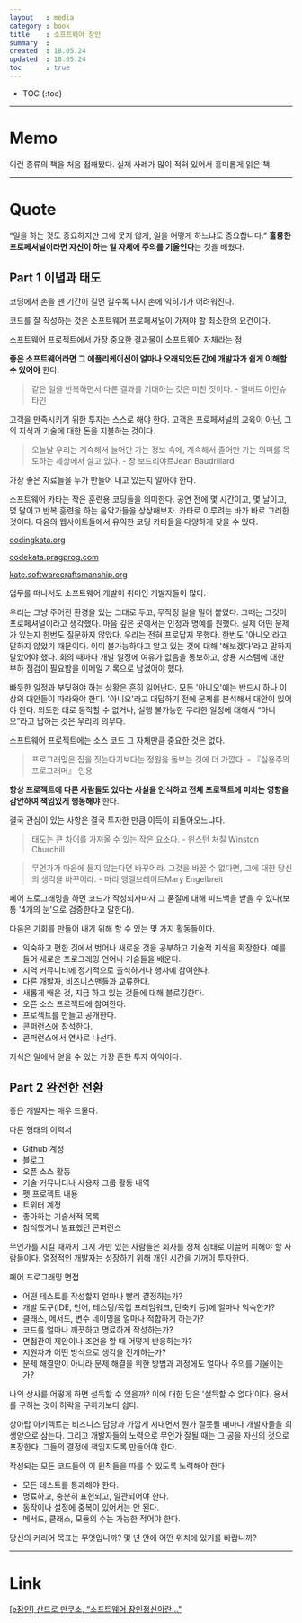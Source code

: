 ```yaml
---
layout   : media
category : book
title    : 소프트웨어 장인
summary  : 
created  : 18.05.24
updated  : 18.05.24
toc      : true
---
```

* TOC
{:toc}

* * *

# Memo

이런 종류의 책을 처음 접해봤다. 실제 사례가 많이 적혀 있어서 흥미롭게 읽은 책.

* * *

# Quote

“일을 하는 것도 중요하지만 그에 못지 않게, 일을 어떻게 하느냐도 중요합니다.”
**훌륭한 프로페셔널이라면 자신이 하는 일 자체에 주의를 기울인다**는 것을 배웠다.

## Part 1 이념과 태도

코딩에서 손을 뗀 기간이 길면 길수록 다시 손에 익히기가 어려워진다.

코드를 잘 작성하는 것은 소프트웨어 프로페셔널이 가져야 할 최소한의 요건이다.

소프트웨어 프로젝트에서 가장 중요한 결과물이 소프트웨어 자체라는 점

**좋은 소프트웨어라면 그 애플리케이션이 얼마나 오래되었든 간에 개발자가 쉽게 이해할 수 있어야** 한다.

> 같은 일을 반복하면서 다른 결과를 기대하는 것은 미친 짓이다. - 앨버트 아인슈타인

고객을 만족시키기 위한 투자는 스스로 해야 한다.
고객은 프로페셔널의 교육이 아닌, 그의 지식과 기술에 대한 돈을 지불하는 것이다.

> 오늘날 우리는 계속해서 늘어만 가는 정보 속에, 계속해서 줄어만 가는 의미를 목도하는 세상에서 살고 있다. - 장 보드리야르Jean Baudrillard

가장 좋은 자료들을 누가 만들어 내고 있는지 알아야 한다.

소프트웨어 카타는 작은 훈련용 코딩들을 의미한다.
공연 전에 몇 시간이고, 몇 날이고, 몇 달이고 반복 훈련을 하는 음악가들을 상상해보자. 카타로 이루려는 바가 바로 그러한 것이다.
다음의 웹사이트들에서 유익한 코딩 카타들을 다양하게 찾을 수 있다.

[codingkata.org](http://codingkata.org/)

[codekata.pragprog.com](http://codekata.pragprog.com/)

[kate.softwarecraftsmanship.org](http://kate.softwarecraftsmanship.org/)

업무를 떠나서도 소프트웨어 개발이 취미인 개발자들이 많다.

우리는 그냥 주어진 환경을 있는 그대로 두고, 무작정 일을 밀어 붙였다. 그때는 그것이 프로페셔널이라고 생각했다.
마음 깊은 곳에서는 인정과 명예를 원했다.
실제 어떤 문제가 있는지 한번도 질문하지 않았다.
우리는 전혀 프로답지 못했다. 한번도 '아니오'라고 말하지 않았기 때문이다.
이미 불가능하다고 알고 있는 것에 대해 '해보겠다'라고 말하지 말았어야 했다.
회의 때마다 개발 일정에 여유가 없음을 통보하고, 상용 시스템에 대한 부하 점검이 필요함을 이메일 기록으로 남겼어야 했다.

빠듯한 일정과 부딪혀야 하는 상황은 흔히 일어난다.
모든 '아니오'에는 반드시 하나 이상의 대안들이 따라와야 한다. '아니오'라고 대답하기 전에 문제를 분석해서 대안이 있어야 한다.
의도한 대로 동작할 수 없거나, 실행 불가능한 무리한 일정에 대해서 “아니오”라고 답하는 것은 우리의 의무다.

소프트웨어 프로젝트에는 소스 코드 그 자체만큼 중요한 것은 없다.

> 프로그래밍은 집을 짓는다기보다는 정원을 돌보는 것에 더 가깝다. - 『실용주의 프로그래머』 인용

**항상 프로젝트에 다른 사람들도 있다는 사실을 인식하고 전체 프로젝트에 미치는 영향을 감안하여 책임있게 행동해야** 한다.

결국 관심이 있는 사항은 결국 투자한 만큼 이득이 되돌아오느냐다.

> 태도는 큰 차이를 가져올 수 있는 작은 요소다. - 윈스턴 처칠 Winston Churchill

> 무언가가 마음에 들지 않는다면 바꾸어라. 그것을 바꿀 수 없다면, 그에 대한 당신의 생각을 바꾸어라. - 마리 엥겔브레이트Mary Engelbreit

페어 프로그래밍을 하면 코드가 작성되자마자 그 품질에 대해 피드백을 받을 수 있다(보통 '4개의 눈'으로 검증한다고 말한다).

다음은 기회를 만들어 내기 위해 할 수 있는 몇 가지 활동들이다.

* 익숙하고 편한 것에서 벗어나 새로운 것을 공부하고 기술적 지식을 확장한다. 예를 들어 새로운 프로그래밍 언어나 기술들을 배운다.
* 지역 커뮤니티에 정기적으로 출석하거나 행사에 참여한다.
* 다른 개발자, 비즈니스맨들과 교류한다.
* 새롭게 배운 것, 지금 하고 있는 것들에 대해 블로깅한다.
* 오픈 소스 프로젝트에 참여한다.
* 프로젝트를 만들고 공개한다.
* 콘퍼런스에 참석한다.
* 콘퍼런스에서 연사로 나선다.

지식은 일에서 얻을 수 있는 가장 흔한 투자 이익이다.

## Part 2 완전한 전환

좋은 개발자는 매우 드물다.

다른 형태의 이력서

* Github 계정
* 블로그
* 오픈 소스 활동
* 기술 커뮤니티나 사용자 그룹 활동 내역
* 펫 프로젝트 내용
* 트위터 계정
* 좋아하는 기술서적 목록
* 참석했거나 발표했던 콘퍼런스

무언가를 시킬 때까지 그저 가만 있는 사람들은 회사를 정체 상태로 이끌어 피해야 할 사람들이다. 열정적인 개발자는 성장하기 위해 개인 시간을 기꺼이 투자한다.

페어 프로그래밍 면접

* 어떤 테스트를 작성할지 얼마나 빨리 결정하는가?
* 개발 도구(IDE, 언어, 테스팅/목업 프레임워크, 단축키 등)에 얼마나 익숙한가?
* 클래스, 메서드, 변수 네이밍을 얼마나 적합하게 하는가?
* 코드를 얼마나 깨끗하고 명료하게 작성하는가?
* 면접관이 제안이나 조언을 할 때 어떻게 반응하는가?
* 지원자가 어떤 방식으로 생각을 전개하는가?
* 문제 해결만이 아니라 문제 해결을 위한 방법과 과정에도 얼마나 주의를 기울이는가?

나의 상사를 어떻게 하면 설득할 수 있을까? 이에 대한 답은 '설득할 수 없다'이다. 용서를 구하는 것이 허락을 구하기보다 쉽다.

상아탑 아키텍트는 비즈니스 담당과 가깝게 지내면서 뭔가 잘못될 때마다 개발자들을 희생양으로 삼는다. 그리고 개발자들의 노력으로 무언가 잘될 때는 그 공을 자신의 것으로 포장한다.
그들의 결정에 책임지도록 만들어야 한다.

작성되는 모든 코드들이 이 원칙들을 따를 수 있도록 노력해야 한다

* 모든 테스트를 통과해야 한다.
* 명료하고, 충분히 표현되고, 일관되어야 한다.
* 동작이나 설정에 중복이 있어서는 안 된다.
* 메서드, 클래스, 모듈의 수는 가능한 적어야 한다.

당신의 커리어 목표는 무엇입니까? 몇 년 안에 어떤 위치에 있기를 바랍니까?

* * *

# Link

[[e장인] 산드로 만쿠소, “소프트웨어 장인정신이란…”](http://www.bloter.net/archives/251535)
